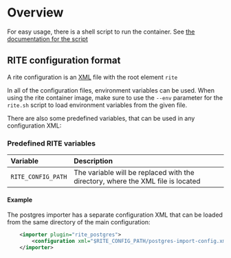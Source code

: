 # Overview

For easy usage, there is a shell script to run the container. See [the documentation for the script](rite.sh.md)

## RITE configuration format
A rite configuration is an [XML](https://developer.mozilla.org/en-US/docs/Web/XML/Guides/XML_introduction) file with the root element `rite`

In all of the configuration files, environment variables can be used. When using the rite container image, make sure to use the `--env` parameter for the `rite.sh` script to load environment variables from the given file. 

There are also some predefined variables, that can be used in any configuration XML:

### Predefined RITE variables
| Variable | Description |
| :--- | :--- |
| `RITE_CONFIG_PATH` | The variable will be replaced with the directory, where the XML file is located

#### Example
The postgres importer has a separate configuration XML that can be loaded from the same directory of the main configuration:
```xml
    <importer plugin="rite_postgres">
        <configuration xml="$RITE_CONFIG_PATH/postgres-import-config.xml" />
    </importer>
```
